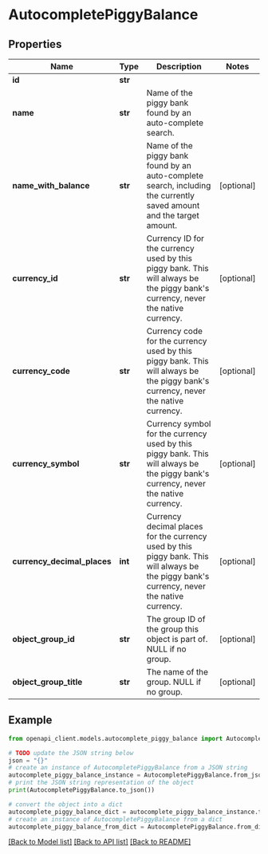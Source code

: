 # AutocompletePiggyBalance


## Properties

Name | Type | Description | Notes
------------ | ------------- | ------------- | -------------
**id** | **str** |  | 
**name** | **str** | Name of the piggy bank found by an auto-complete search. | 
**name_with_balance** | **str** | Name of the piggy bank found by an auto-complete search, including the currently saved amount and the target amount. | [optional] 
**currency_id** | **str** | Currency ID for the currency used by this piggy bank. This will always be the piggy bank&#39;s currency, never the native currency. | [optional] 
**currency_code** | **str** | Currency code for the currency used by this piggy bank. This will always be the piggy bank&#39;s currency, never the native currency. | [optional] 
**currency_symbol** | **str** | Currency symbol for the currency used by this piggy bank. This will always be the piggy bank&#39;s currency, never the native currency. | [optional] 
**currency_decimal_places** | **int** | Currency decimal places for the currency used by this piggy bank. This will always be the piggy bank&#39;s currency, never the native currency. | [optional] 
**object_group_id** | **str** | The group ID of the group this object is part of. NULL if no group. | [optional] 
**object_group_title** | **str** | The name of the group. NULL if no group. | [optional] 

## Example

```python
from openapi_client.models.autocomplete_piggy_balance import AutocompletePiggyBalance

# TODO update the JSON string below
json = "{}"
# create an instance of AutocompletePiggyBalance from a JSON string
autocomplete_piggy_balance_instance = AutocompletePiggyBalance.from_json(json)
# print the JSON string representation of the object
print(AutocompletePiggyBalance.to_json())

# convert the object into a dict
autocomplete_piggy_balance_dict = autocomplete_piggy_balance_instance.to_dict()
# create an instance of AutocompletePiggyBalance from a dict
autocomplete_piggy_balance_from_dict = AutocompletePiggyBalance.from_dict(autocomplete_piggy_balance_dict)
```
[[Back to Model list]](../README.md#documentation-for-models) [[Back to API list]](../README.md#documentation-for-api-endpoints) [[Back to README]](../README.md)


